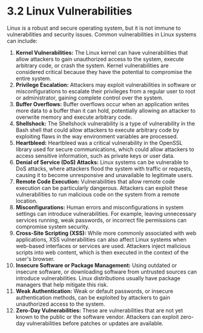 # 3.2 Linux Vulnerabilities

Linux is a robust and secure operating system, but it is not immune to vulnerabilities and security issues. Common vulnerabilities in Linux systems can include:

1. **Kernel Vulnerabilities:** The Linux kernel can have vulnerabilities that allow attackers to gain unauthorized access to the system, execute arbitrary code, or crash the system. Kernel vulnerabilities are considered critical because they have the potential to compromise the entire system.
2. **Privilege Escalation:** Attackers may exploit vulnerabilities in software or misconfigurations to escalate their privileges from a regular user to root or administrator, gaining complete control over the system.
3. **Buffer Overflows:** Buffer overflows occur when an application writes more data to a buffer than it can hold, potentially allowing an attacker to overwrite memory and execute arbitrary code.
4. **Shellshock:** The Shellshock vulnerability is a type of vulnerability in the Bash shell that could allow attackers to execute arbitrary code by exploiting flaws in the way environment variables are processed.
5. **Heartbleed:** Heartbleed was a critical vulnerability in the OpenSSL library used for secure communications, which could allow attackers to access sensitive information, such as private keys or user data.
6. **Denial of Service (DoS) Attacks:** Linux systems can be vulnerable to DoS attacks, where attackers flood the system with traffic or requests, causing it to become unresponsive and unavailable to legitimate users.
7. **Remote Code Execution:** Vulnerabilities that allow remote code execution can be particularly dangerous. Attackers can exploit these vulnerabilities to run malicious code on the system from a remote location.
8. **Misconfigurations:** Human errors and misconfigurations in system settings can introduce vulnerabilities. For example, leaving unnecessary services running, weak passwords, or incorrect file permissions can compromise system security.
9. **Cross-Site Scripting (XSS):** While more commonly associated with web applications, XSS vulnerabilities can also affect Linux systems when web-based interfaces or services are used. Attackers inject malicious scripts into web content, which is then executed in the context of the user's browser.
10. **Insecure Software or Package Management:** Using outdated or insecure software, or downloading software from untrusted sources can introduce vulnerabilities. Linux distributions usually have package managers that help mitigate this risk.
11. **Weak Authentication:** Weak or default passwords, or insecure authentication methods, can be exploited by attackers to gain unauthorized access to the system.
12. **Zero-Day Vulnerabilities:** These are vulnerabilities that are not yet known to the public or the software vendor. Attackers can exploit zero-day vulnerabilities before patches or updates are available.
